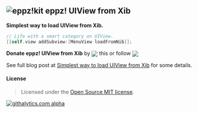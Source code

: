 ## ![eppz!kit](http://eppz.eu/beacons/eppz!.png) eppz! UIView from Xib
**Simplest way to load UIView from Xib.**
```Objective-C
// Life with a smart category on UIView.
[[self.view addSubview:[MenuView loadFromNib]];
```

**Donate eppz! UIView from Xib** by <a href="https://twitter.com/intent/tweet?text=%5BMenuView%20loadFromNib%5D%3B%20Simplest%20way%20to%20load%20UIView%20from%20Xib%20at%20http%3A%2F%2Feppz.eu%2Fblog%2Fuiview-from-xib-simplest%2F%20via%20%40_eppz&hashtags=iosdev,uikit"><img src="http://eppz.eu/beacons/eppz!_tweet.png" align="absmiddle"></a> this or follow <a href="https://twitter.com/intent/user?original_referer=https%3A%2F%2Ftwitter.com%2Fabout%2Fresources%2Fbuttons&region=following&screen_name=_eppz&tw_p=followbutton&variant=2.0"><img src="http://eppz.eu/beacons/eppz!_follow.png" align="absmiddle"></a>


See full blog post at [Simplest way to load UIView from Xib](http://eppz.eu/blog/uiview-from-xib-simplest/) for some details.

#### License
> Licensed under the [Open Source MIT license](http://en.wikipedia.org/wiki/MIT_License).

[![githalytics.com alpha](https://cruel-carlota.pagodabox.com/005a730f8a23bffdb3ce994cc12e4e32 "githalytics.com")](http://githalytics.com/eppz/eppz-kit)